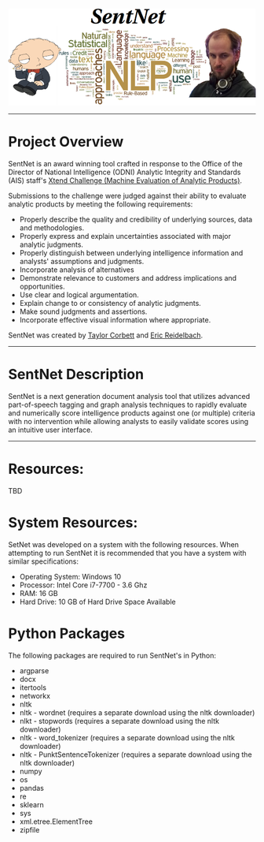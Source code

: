 ![Project Logo](https://raw.githubusercontent.com/ereidelbach/Images/master/SentNet.png)

----

# Project Overview

SentNet is an award winning tool crafted in response to the Office of the Director of National Intelligence (ODNI) Analytic Integrity and Standards (AIS) staff's [Xtend Challenge (Machine Evaluation of Analytic Products)](https://www.innocentive.com/ar/challenge/9934078).

Submissions to the challenge were judged against their ability to evaluate analytic products by meeting the following requirements:
* Properly describe the quality and credibility of underlying sources, data and methodologies.
* Properly express and explain uncertainties associated with major analytic judgments.
* Properly distinguish between underlying intelligence information and analysts' assumptions and judgments.
* Incorporate analysis of alternatives
* Demonstrate relevance to customers and address implications and opportunities.
* Use clear and logical argumentation.
* Explain change to or consistency of analytic judgments.
* Make sound judgments and assertions.
* Incorporate effective visual information where appropriate.

SentNet was created by [Taylor Corbett](https://github.com/data4d) and [Eric Reidelbach](https://github.com/ereidelbach).

----

# SentNet Description

SentNet is a next generation document analysis tool that utilizes advanced part-of-speech
tagging and graph analysis techniques to rapidly evaluate and numerically score
intelligence products against one (or multiple) criteria with no intervention while allowing
analysts to easily validate scores using an intuitive user interface.

----

# Resources:

TBD

# System Resources:

SetNet was developed on a system with the following resources. When attempting to run SentNet it is recommended that you have a system with similar specifications:

* Operating System: Windows 10
* Processor: Intel Core i7-7700 - 3.6 Ghz
* RAM: 16 GB
* Hard Drive: 10 GB of Hard Drive Space Available

# Python Packages

The following packages are required to run SentNet's in Python:

* argparse
* docx
* itertools
* networkx
* nltk
* nltk - wordnet (requires a separate download using the nltk downloader)
* nlkt - stopwords (requires a separate download using the nltk downloader)
* nltk - word_tokenizer (requires a separate download using the nltk downloader)
* nltk - PunktSentenceTokenizer (requires a separate download using the nltk downloader)
* numpy
* os
* pandas
* re
* sklearn
* sys
* xml.etree.ElementTree
* zipfile


